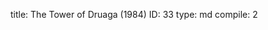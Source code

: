 title:          The Tower of Druaga (1984)
ID:             33
type:           md
compile:        2



